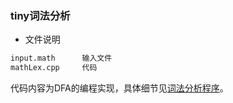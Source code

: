 ### tiny词法分析

- 文件说明

```txt
input.math      输入文件
mathLex.cpp     代码
```

代码内容为DFA的编程实现，具体细节见[词法分析程序](http://blog.csdn.net/qq_34194662/article/details/79630091)。
